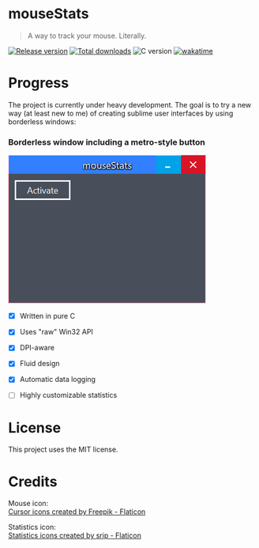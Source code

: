 # mouseStats

> A way to track your mouse. Literally.

[![Release version](https://img.shields.io/github/v/release/makuke1234/mouseStats?display_name=release&include_prereleases)](https://github.com/makuke1234/mouseStats/releases/latest)
[![Total downloads](https://img.shields.io/github/downloads/makuke1234/mouseStats/total)](https://github.com/makuke1234/mouseStats/releases)
![C version](https://img.shields.io/badge/version-C2x-blue.svg)
[![wakatime](https://wakatime.com/badge/github/makuke1234/mouseStats.svg)](https://wakatime.com/badge/github/makuke1234/mouseStats)


# Progress

The project is currently under heavy development. The goal is to try a new way (at least new to me)
of creating sublime user interfaces by using borderless windows:


### Borderless window including a metro-style button
![Borderless](./img/borderless.png)

* [x] Written in pure C
* [x] Uses "raw" Win32 API
* [x] DPI-aware
* [x] Fluid design
* [x] Automatic data logging
* [ ] Highly customizable statistics


# License

This project uses the MIT license.


# Credits

Mouse icon:<br>
<a href="https://www.flaticon.com/free-icons/cursor" title="cursor icons">Cursor icons created by Freepik - Flaticon</a>

Statistics icon:<br>
<a href="https://www.flaticon.com/free-icons/statistics" title="statistics icons">Statistics icons created by srip - Flaticon</a>

